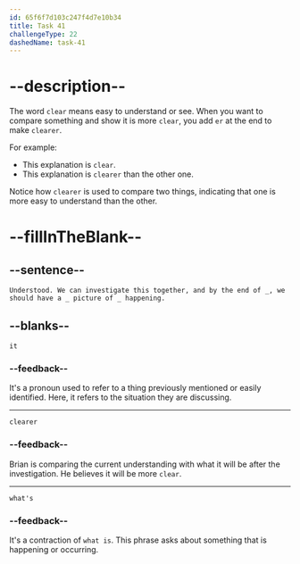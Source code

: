 ```yaml
---
id: 65f6f7d103c247f4d7e10b34
title: Task 41
challengeType: 22
dashedName: task-41
---
```


<!--
AUDIO REFERENCE:
Brian: Understood. We can investigate this together, and by the end of it, we should have a clearer picture of what's happening.
-->

# --description--

The word `clear` means easy to understand or see. When you want to compare something and show it is more `clear`, you add `er` at the end to make `clearer`.

For example:

- This explanation is `clear`.
- This explanation is `clearer` than the other one.

Notice how `clearer` is used to compare two things, indicating that one is more easy to understand than the other.

# --fillInTheBlank--

## --sentence--

`Understood. We can investigate this together, and by the end of _, we should have a _ picture of _ happening.`

## --blanks--

`it`

### --feedback--

It's a pronoun used to refer to a thing previously mentioned or easily identified. Here, it refers to the situation they are discussing.

---

`clearer`

### --feedback--

Brian is comparing the current understanding with what it will be after the investigation. He believes it will be more `clear`.

---

`what's`

### --feedback--

It's a contraction of `what is`. This phrase asks about something that is happening or occurring.
